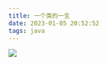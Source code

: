 ```yaml
---
title: 一个类的一生
date: 2023-01-05 20:52:52
tags: java
---
```


![](https://pic.imgdb.cn/item/63b6cffbbe43e0d30e6b5ec4.jpg)